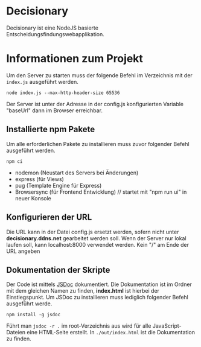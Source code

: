 # Decisionary
Decisionary ist eine NodeJS basierte Entscheidungsfindungswebapplikation.

# Informationen zum Projekt

Um den Server zu starten muss der folgende Befehl im Verzeichnis mit der `index.js` ausgeführt werden.
```
node index.js --max-http-header-size 65536
```
Der Server ist unter der Adresse in der config.js konfigurierten Variable "baseUrl" dann im Browser erreichbar.

## Installierte npm Pakete

Um alle erforderlichen Pakete zu installieren muss zuvor folgender Befehl ausgeführt werden.
```
npm ci
```

- nodemon (Neustart des Servers bei Änderungen)
- express (für Views)
- pug (Template Engine für Express)
- Browsersync (für Frontend Entwicklung) // startet mit "npm run ui" in neuer Konsole

## Konfigurieren der URL
Die URL kann in der Datei config.js ersetzt werden, sofern nicht unter **decisionary.ddns.net** gearbeitet werden soll.
Wenn der Server nur lokal laufen soll, kann localhost:8000 verwendet werden. Kein "/" am Ende der URL angeben 

## Dokumentation der Skripte

Der Code ist mittels [JSDoc](https://jsdoc.app/) dokumentiert. 
Die Dokumentation ist im Ordner mit dem gleichen Namen zu finden, **index.html** ist hierbei der Einstiegspunkt.
Um JSDoc zu installieren muss lediglich folgender Befehl ausgeführt werde.
```
npm install -g jsdoc
```
Führt man `jsdoc -r .` im root-Verzeichnis aus wird für alle JavaScript-Dateien eine HTML-Seite erstellt. In `./out/index.html` ist die Dokumentation zu finden.
